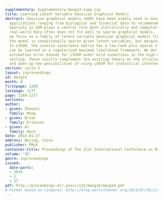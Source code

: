 ```yaml
---
supplementary: Supplementary:meng14-supp.zip
title: Learning Latent Variable Gaussian Graphical Models
abstract: Gaussian graphical models (GGM) have been widely used in many high-dimensional
  applications ranging from biological and financial data to recommender systems.
  Sparsity in GGM plays a central role both statistically and computationally. Unfortunately,
  real-world data often does not fit well to sparse graphical models.  In this paper,
  we focus on a family of latent variable Gaussian graphical models (LVGGM), where
  the model is conditionally sparse given latent variables, but marginally non-sparse.
  In LVGGM, the inverse covariance matrix has a low-rank plus sparse structure, and
  can be learned in a regularized maximum likelihood framework. We derive novel parameter
  estimation error bounds for LVGGM under mild conditions in the high-dimensional
  setting. These results complement the existing theory on the structural learning,
  and open up new possibilities of using LVGGM for statistical inference.
section: cycle-2
layout: inproceedings
id: meng14
month: 0
firstpage: 1269
lastpage: 1277
page: 1269-1277
sections: 
author:
- given: Zhaoshi
  family: Meng
- given: Brian
  family: Eriksson
- given: Al
  family: Hero
date: 2014-01-27
address: Bejing, China
publisher: PMLR
container-title: Proceedings of The 31st International Conference on Machine Learning
volume: '32'
genre: inproceedings
issued:
  date-parts:
  - 2014
  - 1
  - 27
pdf: http://proceedings.mlr.press/v32/meng14/meng14.pdf
# Format based on citeproc: http://blog.martinfenner.org/2013/07/30/citeproc-yaml-for-bibliographies/
---
```

